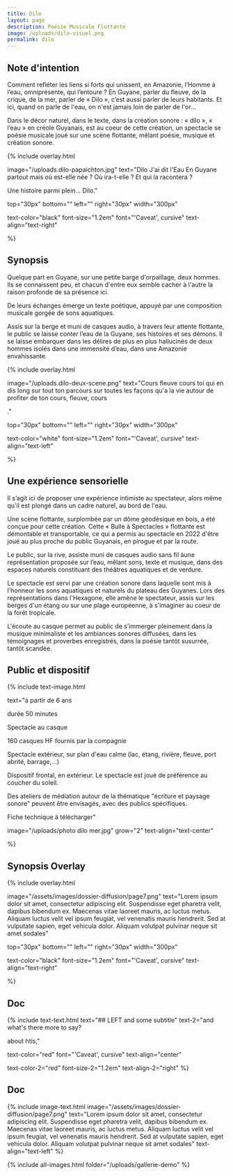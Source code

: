 ```yaml
---
title: Dilo
layout: page
description: Poésie Musicale Flottante
image: /uploads/dilo-visuel.png
permalink: dilo
---
```

	
## Note d'intention

Comment refléter les liens si forts qui unissent, en Amazonie, l’Homme à l’eau, omniprésente, qui l’entoure ? En Guyane, parler du fleuve, de la crique, de la mer, parler de « Dilo », c’est aussi parler de leurs habitants. Et ici, quand on parle de l'eau, on n'est jamais loin de parler de l'or...

Dans le décor naturel, dans le texte, dans la création sonore : « dilo », « l’eau » en créole Guyanais, est au coeur de cette création, un spectacle se poésie musicale joué sur une scène flottante, mêlant poésie, musique et création sonore.


{% include overlay.html 

image="/uploads.dilo-papaichton.jpg"
text="Dilo
J'ai dit l'Eau
En Guyane partout
mais où est-elle née ?
Où ira-t-elle ?
Et qui la racontera ?

Une histoire parmi plein...
Dilo."

top="30px"
bottom=""
left=""
right="30px"
width="300px"

text-color="black"
font-size="1.2em"
font="'Caveat', cursive"
text-align="text-right"

%}

## Synopsis

Quelque part en Guyane, sur une petite barge d'orpaillage, deux hommes. Ils se connaissent peu, et chacun d'entre eux semble cacher à l'autre la raison profonde de sa présence ici. 

De leurs échanges émerge un texte poétique, appuyé par une composition musicale gorgée de sons aquatiques.

Assis sur la berge et muni de casques audio, à travers leur attente flottante, le public se laisse conter l’eau de la Guyane, ses histoires et ses démons. ll se laisse embarquer dans les délires de plus en plus hallucinés de deux hommes isolés dans une immensité d’eau, dans une Amazonie envahissante.

{% include overlay.html 

image="/uploads.dilo-deux-scene.png"
text="Cours fleuve cours
toi qui en dis long
sur tout ton parcours
sur toutes les façons
qu'a la vie autour
de profiter de ton
cours, fleuve, cours

."

top="30px"
bottom=""
left=""
right="30px"
width="300px"

text-color="white"
font-size="1.2em"
font="'Caveat', cursive"
text-align="text-left"

%}

## Une expérience sensorielle

Il s’agit ici de proposer une expérience intimiste au spectateur, alors même qu'il est plongé dans un cadre naturel, au bord de l'eau. 

Une scène flottante, surplombée par un dôme géodésique en bois, a été conçue pour cette création. Cette « Bulle à
Spectacles » flottante est démontable et transportable, ce qui a permis au spectacle en 2022 d'être joué au plus proche du
public Guyanais, en pirogue et par la route.

Le public, sur la rive, assiste muni de casques audio sans fil àune représentation proposée sur l’eau, mêlant sons, texte et musique, dans des espaces naturels constituant des théâtres aquatiques et de verdure.

Le spectacle est servi par une création sonore dans laquelle sont mis à l'honneur les sons aquatiques et naturels du plateau des Guyanes. Lors des représentations dans l'Hexagone, elle amène le spectateur, assis sur les berges d'un étang ou sur une plage européenne, à s'imaginer au coeur de la forêt tropicale.

L'écoute au casque permet au public de s’immerger pleinement dans la musique minimaliste et les ambiances sonores diffusées, dans les témoignages et proverbes enregistrés, dans la poésie tantôt susurrée, tantôt scandée.

## Public et dispositif

{% include text-image.html 

text="à partir de 6 ans

durée 50 minutes

Spectacle au casque

160 casques HF fournis par la compagnie

Spectacle extérieur, sur plan d'eau calme (lac, étang, rivière, fleuve, port abrité, barrage,...)

Dispositif frontal, en extérieur. Le spectacle est joué de préférence au coucher du soleil.

Des ateliers de médiation autour de la thématique "écriture et paysage sonore" peuvent être envisagés, avec des publics spécifiques.

Fiche technique à télécharger"

image="/uploads/photo dilo mer.jpg"
grow="2"
text-align="text-center"

%}



## Synopsis Overlay
{% include overlay.html 

image="/assets/images/dossier-diffusion/page7.png"
text="Lorem ipsum dolor sit amet, consectetur adipiscing elit. Suspendisse eget pharetra velit, dapibus bibendum ex. Maecenas vitae laoreet mauris, ac luctus metus. Aliquam luctus velit vel ipsum feugiat, vel venenatis mauris hendrerit. Sed at vulputate sapien, eget vehicula dolor. Aliquam volutpat pulvinar neque sit amet sodales"

top="30px"
bottom=""
left=""
right="30px"
width="300px"

text-color="black"
font-size="1.2em"
font="'Caveat', cursive"
text-align="text-right"

%}


## Doc
{% include text-text.html 
text="## LEFT
and some subtitle"
text-2="and what's there
more to say?

about htis,"

text-color="red"
font="'Caveat', cursive"
text-align="center"

text-color-2="red"
font-size-2="1.2em"
text-align-2="right"
%}


## Doc
{% include image-text.html 
	image="/assets/images/dossier-diffusion/page7.png"
	text="Lorem ipsum dolor sit amet, consectetur adipiscing elit. Suspendisse eget pharetra velit, dapibus bibendum ex. Maecenas vitae laoreet mauris, ac luctus metus. Aliquam luctus velit vel ipsum feugiat, vel venenatis mauris hendrerit. Sed at vulputate sapien, eget vehicula dolor. Aliquam volutpat pulvinar neque sit amet sodales"
	text-align="text-left"
%}

{% include all-images.html 
	folder="/uploads/gallerie-demo"
%}

